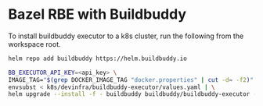 Bazel RBE with Buildbuddy
=========================

To install buildbuddy executor to a k8s cluster, run the following from the workspace root.

```bash
helm repo add buildbuddy https://helm.buildbuddy.io

BB_EXECUTOR_API_KEY=<api_key> \
IMAGE_TAG="$(grep DOCKER_IMAGE_TAG "docker.properties" | cut -d= -f2)" \
envsubst < k8s/devinfra/buildbuddy-executor/values.yaml | \
helm upgrade --install -f - buildbuddy buildbuddy/buildbuddy-executor --create-namespace -n pixie-executors
```
